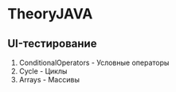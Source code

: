 # TheoryJAVA

## UI-тестирование
1. ConditionalOperators - Условные операторы
2. Cycle - Циклы
3. Arrays - Массивы

